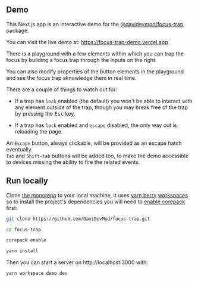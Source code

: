 ## Demo

This Next.js app is an interactive demo for the [@davidevmod/focus-trap](https://github.com/DaviDevMod/focus-trap/tree/main/packages/focus-trap) package.

You can visit the live demo at: https://focus-trap-demo.vercel.app

There is a playground with a few elements within which you can trap the focus by building a focus trap through the inputs on the right.

You can also modify properties of the button elements in the playground and see the focus trap aknowledge them in real time.

There are a couple of things to watch out for:

- If a trap has `lock` enabled (the default) you won't be able to interact with any element outside of the trap, though you may break free of the trap by pressing the <kbd>Esc</kbd> key.

- If a trap has `lock` enabled and `escape` disabled, the only way out is reloading the page.

An `Escape` button, always clickable, will be provided as an escape hatch eventually.  
`Tab` and `Shift-tab` buttons will be added too, to make the demo accessible to devices missing the ability to fire the related events.

## Run locally

Clone [the monorepo](https://github.com/DaviDevMod/focus-trap) to your local machine, it uses [yarn berry](https://github.com/yarnpkg/berry) [workspaces](https://yarnpkg.com/features/workspaces) so to install the project's dependencies you will need to [enable corepack](https://yarnpkg.com/getting-started/install) first:

```bash
git clone https://github.com/DaviDevMod/focus-trap.git

cd focus-trap

corepack enable

yarn install
```

Then you can start a server on http://localhost:3000 with:

```bash
yarn workspace demo dev
```

